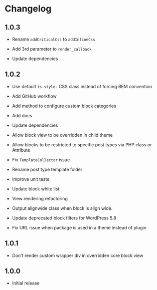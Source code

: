 # Changelog


## 1.0.3

* Rename `addCriticalCss` to `addInlineCss`

* Add 3rd parameter to `render_callback`

* Update dependencies


## 1.0.2

* Use default `is-style-` CSS class instead of forcing BEM convention

* Add GitHub workflow

* Add method to configure custom block categories

* Add docs

* Update dependencies

* Allow block view to be overridden in child theme

* Allow blocks to be restricted to specific post types via PHP class or Attribute

* Fix `TemplateCollector` issue

* Rename post type template folder

* Improve unit tests

* Update block white list

* View rendering refactoring

* Output alignwide class when block is align wide.

* Update deprecated block filters for WordPress 5.8

* Fix URL issue when package is used in a theme instead of plugin


## 1.0.1

* Don't render custom wrapper div in overridden core block view


## 1.0.0

* Initial release